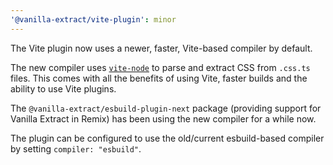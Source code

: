 ```yaml
---
'@vanilla-extract/vite-plugin': minor
---
```


The Vite plugin now uses a newer, faster, Vite-based compiler by default.

The new compiler uses [`vite-node`](https://github.com/vitest-dev/vitest/tree/main/packages/vite-node) to parse and extract CSS from `.css.ts` files. This comes with all the benefits of using Vite, faster builds and the ability to use Vite plugins.

The `@vanilla-extract/esbuild-plugin-next` package (providing support for Vanilla Extract in Remix) has been using the new compiler for a while now.

The plugin can be configured to use the old/current esbuild-based compiler by setting `compiler: "esbuild"`.
